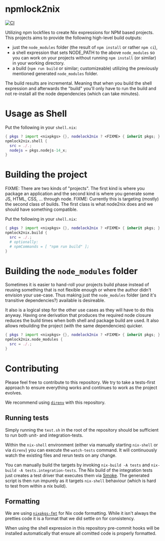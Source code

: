 # npmlock2nix
[![CI](https://github.com/andir/npmlock2nix/workflows/Tests/badge.svg)](https://github.com/andir/npmlock2nix/actions)

Utilizing npm lockfiles to create Nix expressions for NPM based projects. This
projects aims to provide the following high-level build outputs:

* just the `node_modules` folder (the result of `npm install` or rather `npm ci`),
* a shell expression that sets NODE_PATH to the above `node_modules` so you can work on your projects without running `npm install` (or similar) in your working directory.
* a build (`npm run build` or similar; customizeable) utilizing the previously mentioned generated `node_modules` folder.

The build results are incremental. Meaning that when you build the shell
expression and afterwards the "build" you'll only have to run the build and not
re-install all the node dependencies (which can take minutes).

# Usage as Shell

Put the following in your `shell.nix`:

```nix
{ pkgs ? import <nixpkgs> {}, nodelock2nix ? <FIXME> { inherit pkgs; } }:
npmlock2nix.shell {
  src = ./.;
  nodejs = pkgs.nodejs-14_x;
}
```

# Building the project

FIXME: There are two kinds of "projects". The first kind is where you package an application and the second kind is where you generate some JS, HTML, CSS, … through node.
FIXME: Currently this is targeting (mostly) the second class of builds. The first class is what node2nix does and we should have something compatible.

Put the following in your `shell.nix`:

```nix
{ pkgs ? import <nixpkgs> {}, nodelock2nix ? <FIXME> { inherit pkgs; } }:
npmlock2nix.build {
  src = ./.;
  # optionally:
  # npmCommands = [ "npm run build" ];
}
```

# Building the `node_modules` folder

Sometimes it is easier to hand-roll your projects build phase instead of
reusing something that is not flexible enough or where the author didn't
envision your use-case. Thus making just the `node_modules` folder (and it's
transitive dependencies?) available is desireable.

It also is a logical step for the other use cases as they will have to do this
anyway. Having one derivation that produces the required node closure reduces
the build times when both shell and package build are used. It also allows
rebuilding the project (with the same dependencies) quicker.


```nix
{ pkgs ? import <nixpkgs> {}, nodelock2nix ? <FIXME> { inherit pkgs; } }:
npmlock2nix.node_modules {
  src = ./.;
}
```

# Contributing

Please feel free to contribute to this repository. We try to take a tests-first
approach to ensure everything works and continues to work as the project
evolves.

We recommend using [`direnv`](https://github.com/direnv/direnv) with this repository.

## Running tests

Simply running the `test.sh` in the root of the repository should be sufficient
to run both unit- and integration-tests.

Within the `nix-shell` environment (either via manually starting `nix-shell` or
via `direnv`) you can execute the `watch-tests` command. It will continuously
watch the existing files and rerun tests on any change.

You can manually build the targets by invoking `nix-build -A tests` and
`nix-build -A tests.integration-tests`. The Nix build of the integration tests
just creates a test driver that executes them via
[Smoke](https://github.com/SamirTalwar/smoke). The generated script is then run
impurely as it targets `nix-shell` behaviour (which is hard to test from within
a nix build).

## Formatting

We are using [`nixpkgs-fmt`](https://github.com/nix-community/nixpkgs-fmt) for
Nix code formatting. While it isn't always the pretties code it is a format
that we did settle on for consistency.

When using the shell expression in this repository pre-commit hooks will be
installed automatically that ensure all comitted code is properly formatted.
